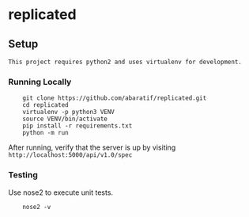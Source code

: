 # replicated

## Setup

    This project requires python2 and uses virtualenv for development.

### Running Locally
```
    git clone https://github.com/abaratif/replicated.git
    cd replicated
    virtualenv -p python3 VENV
    source VENV/bin/activate
    pip install -r requirements.txt
    python -m run
```

After running, verify that the server is up by visiting ``` http://localhost:5000/api/v1.0/spec ```

### Testing

Use nose2 to execute unit tests.
```
	nose2 -v
```

